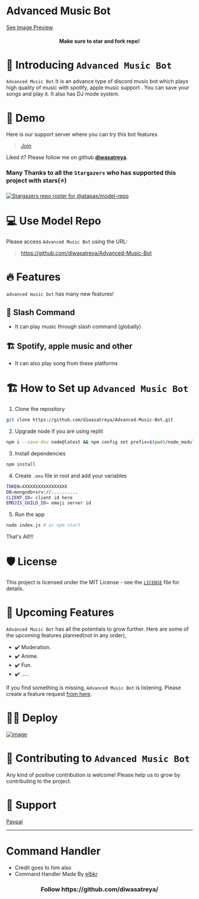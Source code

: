 # Advanced Music Bot
[See Image Preview](https://github.com/diwasatreya/Advanced-Music-Bot/blob/main/IMAGES.md)
<h4 align="center">Make sure to star and fork repo!</h4>


# 👋 Introducing `Advanced Music Bot`
`Advanced Music Bot` It is an advance type of discord music bot which plays high quality of music with spotify, apple music support . You can save your songs and play it. It also has DJ mode system.

# 🚀 Demo
Here is our support server where you can try this bot features

> [Join](https://discord.gg/whJeF4mDAX)

Liked it? Please follow me on github <b>[diwasatreya](https://github.com/diwasatreya/)</b>.

### Many Thanks to all the `Stargazers` who has supported this project with stars(⭐)

[![Stargazers repo roster for @atapas/model-repo](https://reporoster.com/stars/diwasatreya/Advanced-Music-Bot)](https://github.com/diwasatreya/Advanced-Music-Bot/stargazers)

# 💻 Use Model Repo
Please access `Advanced Music Bot` using the URL:

> https://github.com/diwasatreya/Advanced-Music-Bot

# 🔥 Features
`advanced music bot` has many new features!

## 🔢 Slash Command
 - It can play music through slash command (globally)

## 🏗️ Spotify, apple music and other
- It can also play song from these platforms

# 🏗️ How to Set up `Advanced Music Bot`

1. Clone the repository

```bash
git clone https://github.com/diwasatreya/Advanced-Music-Bot.git
```

2. Upgrade node if you are using replit

```bash
npm i --save-dev node@latest && npm config set prefix=$(pwd)/node_modules/node && export PATH=$(pwd)/node_modules/node/bin:$PATH
```

3. Install dependencies

```bash
npm install
```

4. Create `.env` file in root and add your variables

```bash
TOKEN=XXXXXXXXXXXXXXXXX
DB=mongodb+srv://..........
CLIENT_ID= client id here
EMOJIS_GUILD_ID= emoji server id
```

5. Run the app

```bash
node index.js # or npm start
```

That's All!!!

# 🛡️ License
This project is licensed under the MIT License - see the [`LICENSE`](LICENSE) file for details.

# 🦄 Upcoming Features
`Advanced Music Bot` has all the potentials to grow further. Here are some of the upcoming features planned(not in any order),

- ✔️ Moderation.
- ✔️ Anime.
- ✔️ Fun.
- ✔️ .....

If you find something is missing, `Advanced Music Bot` is listening. Please create a feature request [from here](https://github.com/diwasatreya/Advanced-Music-Bot/issues/).

# 🏃‍♀️ Deploy

[![image](https://camo.githubusercontent.com/807ef293459e367b2769d7b590e00f31e35d6b2e1c7bc4f570e37abbc3650f3c/68747470733a2f2f7265706c2e69742f62616467652f6769746875622f5a65726f446973636f72642f4769766561776179426f74)](https://repl.it/github/diwasatreya/Advanced-Music-Bot)

# 🤝 Contributing to `Advanced Music Bot`
Any kind of positive contribution is welcome! Please help us to grow by contributing to the project.

# 🙏 Support

<a href="https://paypal.me/atreyadiwas">
    Paypal
</a>

---

# Command Handler
- Credit goes to him also
- Command Handler Made By [elbkr](https://github.com/elbkr)

<h3 align="center">
<b>Follow</b> https://github.com/diwasatreya/
</h3>

  

